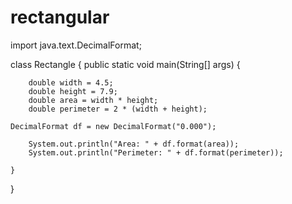# rectangular
import java.text.DecimalFormat;

class Rectangle {
    public static void main(String[] args) {

        double width = 4.5;
        double height = 7.9;
        double area = width * height;
        double perimeter = 2 * (width + height);

	DecimalFormat df = new DecimalFormat("0.000");

        System.out.println("Area: " + df.format(area));
        System.out.println("Perimeter: " + df.format(perimeter));

    }
}
